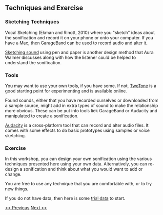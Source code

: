 ## Techniques and Exercise

### Sketching Techniques

Vocal Sketching (Ekman and Rinott, 2010) where you "sketch" ideas about the sonification and record it on your phone or onto your computer. If you have a Mac, then GarageBand can be used to record audio and alter it. 

[Sketching sound](https://aurawalmer.com/total-solar-eclipse-2024) using pen and paper is another design method that Aura Walmer discusses along with how the listener could be helped to understand the sonification. 

### Tools

You may want to use your own tools, if you have some. If not, [TwoTone](https://twotone.io) is a good starting point for experimenting and is available online. 

Found sounds, either that you have recorded ourselves or downloaded from a sample source, might add in extra types of sound to make the relationship more obvious. These can be put into tools liek GarageBand or Audacity and manipulated to create a sonification. 

[Audacity](https://www.audacityteam.org) is a cross-platform tool that can record and alter audio files. It comes with some effects to do basic prototypes using samples or voice sketching. 

### Exercise

In this workshop, you can design your own sonification using the various techniques presented here using your own data. Alternatively, you can re-design a sonification and think about what you would want to add or change.

You are free to use any technique that you are comfortable with, or to try new things. 

If you do not have data, then here is some [trial data](https://github.com/iaine/unheardcity/tree/dev/docs/workshop/workshop_data) to start.


[<< Previous](design)  [Next >>](resources)